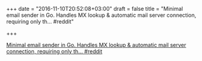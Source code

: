 +++
date = "2016-11-10T20:52:08+03:00"
draft = false
title = "Minimal email sender in Go. Handles MX lookup &amp; automatic mail server connection, requiring only th…  #reddit"

+++

<p><a href="https://t.co/viu4uDtxiU">Minimal email sender in Go. Handles MX lookup &amp; automatic mail server connection, requiring only th…  #reddit</a></p>
